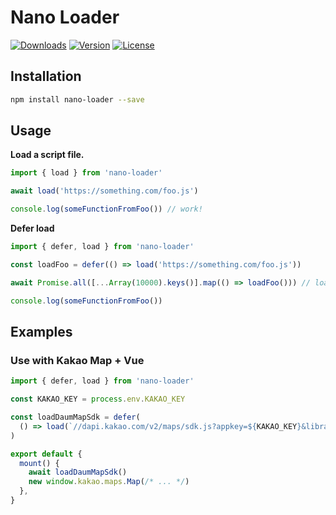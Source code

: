 # Nano Loader

<p>
  <a href="https://npmcharts.com/compare/nano-loader?minimal=true"><img alt="Downloads" src="https://img.shields.io/npm/dt/nano-loader.svg?style=flat-square" /></a>
  <a href="https://www.npmjs.com/package/nano-loader"><img alt="Version" src="https://img.shields.io/npm/v/nano-loader.svg?style=flat-square" /></a>
  <a href="https://www.npmjs.com/package/nano-loader"><img alt="License" src="https://img.shields.io/npm/l/nano-loader.svg?style=flat-square" /></a>
</p>

## Installation

```bash
npm install nano-loader --save
```

## Usage

**Load a script file.**

```ts
import { load } from 'nano-loader'

await load('https://something.com/foo.js')

console.log(someFunctionFromFoo()) // work!
```

**Defer load**

```js
import { defer, load } from 'nano-loader'

const loadFoo = defer(() => load('https://something.com/foo.js'))

await Promise.all([...Array(10000).keys()].map(() => loadFoo())) // load 10000times, but load script once.

console.log(someFunctionFromFoo())
```

## Examples

### Use with Kakao Map + Vue

```js
import { defer, load } from 'nano-loader'

const KAKAO_KEY = process.env.KAKAO_KEY

const loadDaumMapSdk = defer(
  () => load(`//dapi.kakao.com/v2/maps/sdk.js?appkey=${KAKAO_KEY}&libraries=services&autoload=false`).then(() => new Promise((resolve) => window.kakao.maps.load(resolve)))
)

export default {
  mount() {
    await loadDaumMapSdk()
    new window.kakao.maps.Map(/* ... */)
  },
}

```
